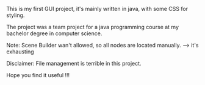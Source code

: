 This is my first GUI project, it's mainly written in java, with some CSS for styling.

The project was a team project for a java programming course at my bachelor degree in computer science.

Note: Scene Builder wan't allowed, so all nodes are located manually. --> it's exhausting

Disclaimer: File management is terrible in this project. 


Hope you find it useful !!! 
